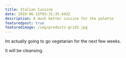 ```yaml
---
title: Italian Cuisine
date: 2019-06-15T03:31:35.643Z
description: A much better cuisine for the palette
featuredpost: true
featuredimage: /img/products-grid2.jpg
---
```

Im actually going to go vegetarian for the next few weeks.

It will be cleansing.
